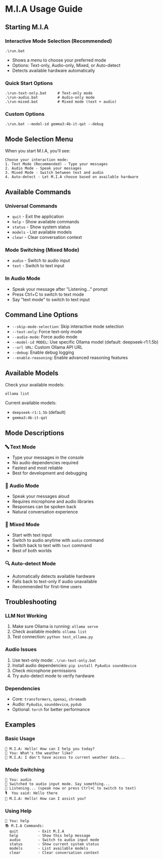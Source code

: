# M.I.A Usage Guide

## Starting M.I.A

### Interactive Mode Selection (Recommended)
```batch
.\run.bat
```
- Shows a menu to choose your preferred mode
- Options: Text-only, Audio-only, Mixed, or Auto-detect
- Detects available hardware automatically

### Quick Start Options
```batch
.\run-text-only.bat     # Text-only mode
.\run-audio.bat         # Audio-only mode  
.\run-mixed.bat         # Mixed mode (text + audio)
```

### Custom Options
```batch
.\run.bat --model-id gemma3:4b-it-qat --debug
```

## Mode Selection Menu

When you start M.I.A, you'll see:
```
Choose your interaction mode:
1. Text Mode (Recommended) - Type your messages
2. Audio Mode - Speak your messages  
3. Mixed Mode - Switch between text and audio
4. Auto-detect - Let M.I.A choose based on available hardware
```

## Available Commands

### Universal Commands
- `quit` - Exit the application
- `help` - Show available commands
- `status` - Show system status
- `models` - List available models
- `clear` - Clear conversation context

### Mode Switching (Mixed Mode)
- `audio` - Switch to audio input
- `text` - Switch to text input

### In Audio Mode
- Speak your message after "Listening..." prompt
- Press Ctrl+C to switch to text mode
- Say "text mode" to switch to text input

## Command Line Options

- `--skip-mode-selection`: Skip interactive mode selection
- `--text-only`: Force text-only mode
- `--audio-mode`: Force audio mode
- `--model-id MODEL`: Use specific Ollama model (default: deepseek-r1:1.5b)
- `--url URL`: Custom Ollama API URL
- `--debug`: Enable debug logging
- `--enable-reasoning`: Enable advanced reasoning features

## Available Models

Check your available models:
```batch
ollama list
```

Current available models:
- `deepseek-r1:1.5b` (default)
- `gemma3:4b-it-qat`

## Mode Descriptions

### 🔤 Text Mode
- Type your messages in the console
- No audio dependencies required
- Fastest and most reliable
- Best for development and debugging

### 🎤 Audio Mode
- Speak your messages aloud
- Requires microphone and audio libraries
- Responses can be spoken back
- Natural conversation experience

### 🔀 Mixed Mode
- Start with text input
- Switch to audio anytime with `audio` command
- Switch back to text with `text` command
- Best of both worlds

### 🔍 Auto-detect Mode
- Automatically detects available hardware
- Falls back to text-only if audio unavailable
- Recommended for first-time users

## Troubleshooting

### LLM Not Working
1. Make sure Ollama is running: `ollama serve`
2. Check available models: `ollama list`
3. Test connection: `python test_ollama.py`

### Audio Issues
1. Use text-only mode: `.\run-text-only.bat`
2. Install audio dependencies: `pip install PyAudio sounddevice`
3. Check microphone permissions
4. Try auto-detect mode to verify hardware

### Dependencies
- Core: `transformers`, `openai`, `chromadb`
- Audio: `PyAudio`, `sounddevice`, `pydub`
- Optional: `torch` for better performance

## Examples

### Basic Usage
```
🤖 M.I.A: Hello! How can I help you today?
💬 You: What's the weather like?
🤖 M.I.A: I don't have access to current weather data...
```

### Mode Switching
```
💬 You: audio
🎤 Switched to audio input mode. Say something...
🎤 Listening... (speak now or press Ctrl+C to switch to text)
🎙️  You said: Hello there
🤖 M.I.A: Hello! How can I assist you?
```

### Using Help
```
💬 You: help
📚 M.I.A Commands:
  quit         - Exit M.I.A
  help         - Show this help message
  audio        - Switch to audio input mode
  status       - Show current system status
  models       - List available models
  clear        - Clear conversation context
```
